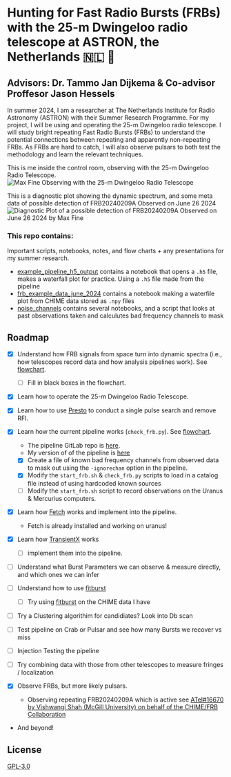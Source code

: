 
# Hunting for Fast Radio Bursts (FRBs) with the 25-m Dwingeloo radio telescope at ASTRON, the Netherlands 🇳🇱 📡
## Advisors: Dr. Tammo Jan Dijkema & Co-advisor Proffesor Jason Hessels
In summer 2024, I am a researcher at The Netherlands Institute for Radio Astronomy (ASTRON) with their Summer Research Programme. For my project, I will be using and operating the 25-m Dwingeloo radio telescope. I will study bright repeating Fast Radio Bursts (FRBs) to understand the potential connections between repeating and apparently non-repeating FRBs. As FRBs are hard to catch, I will also observe pulsars to both test the methodology and learn the relevant techniques.

This is me inside the control room, observing with the 25-m Dwingeloo Radio Telescope.
![Max Fine Observing with the 25-m Dwingeloo Radio Telescope](https://afinemax.github.io/afinemax1/images/max_25m_2.jpg)

This is a diagnostic plot showing the dynamic spectrum, and some meta data of possible detection of FRB20240209A Observed on June 26 2024
![Diagnostic Plot of a possible detection of FRB20240209A Observed on June 26 2024 by Max Fine](https://afinemax.github.io/afinemax1/images/FRB20240209A_L1_Band_2024_06_26_10_33_18_tcand_297.8789500_dm_183.0_snr_6.1bandpass_corr.png)



### This repo contains:
Important scripts, notebooks, notes, and flow charts + any presentations for my summer research. 

* [example_pipeline_h5_output](https://github.com/afinemax/Astron_2024/tree/main/example_pipeline__h5_output) contains a notebook that opens a `.h5` file, makes a waterfall plot for practice. Using a `.h5` file made from the pipeline
* [frb_example_data_june_2024](https://github.com/afinemax/Astron_2024/tree/main/frb_example_data_june_2024) contains a notebook making a waterfile plot from CHIME data stored as `.npy` files
* [noise_channels](https://github.com/afinemax/Astron_2024/tree/main/noise_channels) contains several notebooks, and a script that looks at past observations taken and calculutes bad frequency channels to mask
## Roadmap 

- [x] Understand how FRB signals from space turn into dynamic spectra (i.e., how telescopes record data and how analysis pipelines work). See [flowchart](https://github.com/afinemax/Astron_2024/blob/main/flow_charts/frb_to_dynamic_spectra.pdf).
  - [ ] Fill in black boxes in the flowchart.

- [x] Learn how to operate the 25-m Dwingeloo Radio Telescope.

- [x] Learn how to use [Presto](https://github.com/scottransom/presto) to conduct a single pulse search and remove RFI.

- [x] Learn how the current pipeline works (`check_frb.py`). See [flowchart](https://github.com/afinemax/Astron_2024/blob/main/flow_charts/fil_to_dynamic_spectra.pdf).
  - The pipeline GitLab repo is [here](https://gitlab.camras.nl/dijkema/frbscripts).
  - My version of of the pipeline is [here](https://github.com/afinemax/frbscripts)
  - [x] Create a file of known bad frequency channels from observed data to mask out using the `-ignorechan` option in the pipeline.
  - [x] Modify the `start_frb.sh` & `check_frb.py` scripts to load in a catalog file instead of using hardcoded known sources
  - [ ] Modify the `start_frb.sh` script to record observations on the Uranus & Mercurius computers.

- [x] Learn how [Fetch](https://github.com/devanshkv/fetch) works and implement into the pipeline.
	- Fetch is already installed and working on uranus!
 
- [x] Learn how [TransientX](https://github.com/ypmen/TransientX) works
	- [ ] implement them into the pipeline.

- [ ] Understand what Burst Parameters we can observe & measure directly, and which ones we can infer

- [ ] Understand how to use [fitburst](https://github.com/CHIMEFRB/fitburst)
  - [ ] Try using [fitburst](https://github.com/CHIMEFRB/fitburst) on the CHIME data I have

- [ ] Try a Clustering algorithim for candidiates? Look into Db scan

- [ ] Test pipeline on Crab or Pulsar and see how many Bursts we recover vs miss

- [ ] Injection Testing the pipeline 

- [ ] Try combining data with those from other telescopes to measure fringes / localization

- [x] Observe FRBs, but more likely pulsars.
	- Observing repeating FRB20240209A which is active see [ATel#16670 by Vishwangi Shah (McGill University) on behalf of the CHIME/FRB Collaboration](https://www.astronomerstelegram.org/?read=16670)

- And beyond!


## License

[GPL-3.0](https://github.com/afinemax/Astron_2024/blob/main/LICENSE)
